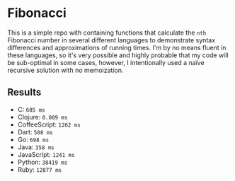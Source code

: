# Fibonacci
This is a simple repo with containing functions that calculate the `nth` Fibonacci number in several different languages to demonstrate syntax differences and approximations of running times. I'm by no means fluent in these languages, so it's very possible and highly probable that my code will be sub-optimal in some cases, however, I intentionally used a naïve recursive solution with no memoization.

## Results
- C: `685 ms`
- Clojure: `0.089 ms`
- CoffeeScript: `1262 ms`
- Dart: `508 ms`
- Go: `698 ms`
- Java: `358 ms`
- JavaScript: `1241 ms`
- Python: `38419 ms`
- Ruby: `12877 ms`
